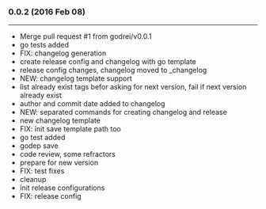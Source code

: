 
### 0.0.2 (2016 Feb 08)
---
 * Merge pull request #1 from godrei/v0.0.1
 * go tests added
 * FIX: changelog generation
 * create release config and changelog with go template
 * release config changes, changelog moved to _changelog
 * NEW: changelog template support
 * list already exist tags befor asking for next version, fail if next version already exist
 * author and commit date added to changelog
 * NEW: separated commands for creating changelog and release
 * new changelog template
 * FIX: init save template path too
 * go test added
 * godep save
 * code review, some refractors
 * prepare for new version
 * FIX: test fixes
 * cleanup
 * init release configurations
 * FIX: release config

